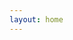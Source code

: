 ```yaml
---
layout: home
---
```


<script setup>
import ReportPage from '/.vitepress/components/ReportPage.vue'

</script>


<Suspense >
    <ReportPage />
</Suspense>